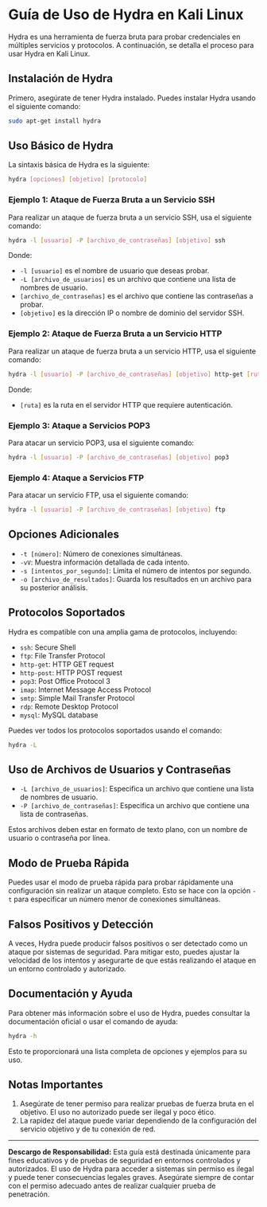 # Guía de Uso de Hydra en Kali Linux

Hydra es una herramienta de fuerza bruta para probar credenciales en múltiples servicios y protocolos. A continuación, se detalla el proceso para usar Hydra en Kali Linux.

## Instalación de Hydra

Primero, asegúrate de tener Hydra instalado. Puedes instalar Hydra usando el siguiente comando:
```bash
sudo apt-get install hydra
```

## Uso Básico de Hydra

La sintaxis básica de Hydra es la siguiente:
```bash
hydra [opciones] [objetivo] [protocolo]
```

### Ejemplo 1: Ataque de Fuerza Bruta a un Servicio SSH

Para realizar un ataque de fuerza bruta a un servicio SSH, usa el siguiente comando:
```bash
hydra -l [usuario] -P [archivo_de_contraseñas] [objetivo] ssh
```

Donde:
- `-l [usuario]` es el nombre de usuario que deseas probar.
- `-L [archivo_de_usuarios]` es un archivo que contiene una lista de nombres de usuario.
- `[archivo_de_contraseñas]` es el archivo que contiene las contraseñas a probar.
- `[objetivo]` es la dirección IP o nombre de dominio del servidor SSH.

### Ejemplo 2: Ataque de Fuerza Bruta a un Servicio HTTP

Para realizar un ataque de fuerza bruta a un servicio HTTP, usa el siguiente comando:
```bash
hydra -l [usuario] -P [archivo_de_contraseñas] [objetivo] http-get [ruta]
```

Donde:
- `[ruta]` es la ruta en el servidor HTTP que requiere autenticación.

### Ejemplo 3: Ataque a Servicios POP3

Para atacar un servicio POP3, usa el siguiente comando:
```bash
hydra -l [usuario] -P [archivo_de_contraseñas] [objetivo] pop3
```

### Ejemplo 4: Ataque a Servicios FTP

Para atacar un servicio FTP, usa el siguiente comando:
```bash
hydra -l [usuario] -P [archivo_de_contraseñas] [objetivo] ftp
```

## Opciones Adicionales

- `-t [número]`: Número de conexiones simultáneas.
- `-vV`: Muestra información detallada de cada intento.
- `-s [intentos_por_segundo]`: Limita el número de intentos por segundo.
- `-o [archivo_de_resultados]`: Guarda los resultados en un archivo para su posterior análisis.

## Protocolos Soportados

Hydra es compatible con una amplia gama de protocolos, incluyendo:

- `ssh`: Secure Shell
- `ftp`: File Transfer Protocol
- `http-get`: HTTP GET request
- `http-post`: HTTP POST request
- `pop3`: Post Office Protocol 3
- `imap`: Internet Message Access Protocol
- `smtp`: Simple Mail Transfer Protocol
- `rdp`: Remote Desktop Protocol
- `mysql`: MySQL database

Puedes ver todos los protocolos soportados usando el comando:
```bash
hydra -L
```

## Uso de Archivos de Usuarios y Contraseñas

- `-L [archivo_de_usuarios]`: Especifica un archivo que contiene una lista de nombres de usuario.
- `-P [archivo_de_contraseñas]`: Especifica un archivo que contiene una lista de contraseñas.

Estos archivos deben estar en formato de texto plano, con un nombre de usuario o contraseña por línea.

## Modo de Prueba Rápida

Puedes usar el modo de prueba rápida para probar rápidamente una configuración sin realizar un ataque completo. Esto se hace con la opción `-t` para especificar un número menor de conexiones simultáneas.

## Falsos Positivos y Detección

A veces, Hydra puede producir falsos positivos o ser detectado como un ataque por sistemas de seguridad. Para mitigar esto, puedes ajustar la velocidad de los intentos y asegurarte de que estás realizando el ataque en un entorno controlado y autorizado.

## Documentación y Ayuda

Para obtener más información sobre el uso de Hydra, puedes consultar la documentación oficial o usar el comando de ayuda:
```bash
hydra -h
```

Esto te proporcionará una lista completa de opciones y ejemplos para su uso.

## Notas Importantes

1. Asegúrate de tener permiso para realizar pruebas de fuerza bruta en el objetivo. El uso no autorizado puede ser ilegal y poco ético.
2. La rapidez del ataque puede variar dependiendo de la configuración del servicio objetivo y de tu conexión de red.

---

**Descargo de Responsabilidad:** Esta guía está destinada únicamente para fines educativos y de pruebas de seguridad en entornos controlados y autorizados. El uso de Hydra para acceder a sistemas sin permiso es ilegal y puede tener consecuencias legales graves. Asegúrate siempre de contar con el permiso adecuado antes de realizar cualquier prueba de penetración.

